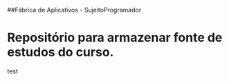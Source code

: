 ##Fábrica de Aplicativos - SujeitoProgramador

# Repositório para armazenar fonte de estudos do curso.
test
